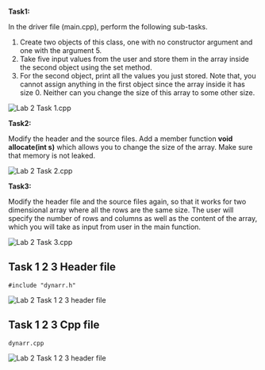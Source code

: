 **Task1:** 

In the driver file (main.cpp), perform the following sub-tasks.
1. Create two objects of this class, one with no constructor argument and one with the argument 5.
2. Take five input values from the user and store them in the array inside the second object using the set method.
3. For the second object, print all the values you just stored.
   Note that, you cannot assign anything in the first object since the array inside it has size 0. Neither can you change
   the size of this array to some other size.

![Lab 2 Task 1.cpp](https://github.com/IAFahim/CSE225/blob/master/C%2B%2B/Lab/Lab%202/Task%201/Lab%202%20Task%201.png)

**Task2:** 

Modify the header and the source files. Add a member function **void allocate(int s)** which allows
you to change the size of the array. Make sure that memory is not leaked.

![Lab 2 Task 2.cpp](https://github.com/IAFahim/CSE225/blob/master/C%2B%2B/Lab/Lab%202/Task%202/Lab%202%20Task%202.png)

**Task3:**

Modify  the  header  file  and  the  source  files  again,  so  that  it  works  for  two  dimensional  array  where  all  the
rows  are  the  same  size.  The  user  will  specify  the  number  of  rows  and  columns  as  well  as  the  content  of  the  array,
which you will take as input from user in the main function.

![Lab 2 Task 3.cpp](https://github.com/IAFahim/CSE225/blob/master/C%2B%2B/Lab/Lab%202/Task%203/Lab%202%20Task%203.png)

## Task 1 2 3 Header file 
`#include "dynarr.h"`

![Lab 2 Task 1 2 3 header file](https://github.com/IAFahim/CSE225/blob/master/C%2B%2B/Lab/Lab%202/dynarr.h%20.png)

## Task 1 2 3 Cpp file
`dynarr.cpp`

![Lab 2 Task 1 2 3 header file](https://github.com/IAFahim/CSE225/blob/master/C%2B%2B/Lab/Lab%202/dynarr.cpp%20.png)
